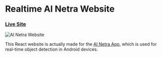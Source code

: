# Realtime AI Netra Website

### [Live Site](https://shivamkumarsah.github.io/AI-Netra-Website/)

![AI Netra Website](https://ibb.co/CnwsZ5Z)

This React website is actually made for the [AI Netra App](https://github.com/ShivamKumarSah/AI-Netra), which is used for real-time object detection in Android devices.